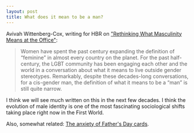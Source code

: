 ```yaml
---
layout: post
title: What does it mean to be a man?
---
```


Avivah Wittenberg-Cox, writing for HBR on ["Rethinking What Masculinity Means at the Office"](https://hbr.org/2016/06/rethinking-what-masculinity-means-at-the-office):

> Women have spent the past century expanding the definition of “feminine” in almost every country on the planet. For the past half-century, the LGBT community has been engaging each other and the world in a conversation about what it means to live outside gender stereotypes. Remarkably, despite these decades-long conversations, for a cis-gender man, the definition of what it means to be a “man” is still quite narrow.

I think we will see much written on this in the next few decades. I think the evolution of male identity is one of the most fascinating sociological shifts taking place right now in the First World. 

Also, somewhat related: [The anxiety of Father's Day cards](http://kottke.org/16/06/the-anxiety-of-fathers-day-cards).


